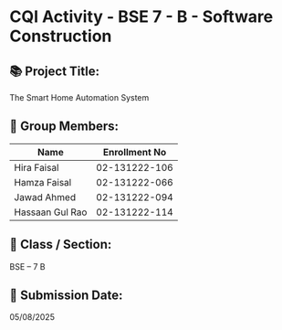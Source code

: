 # CQI Activity - BSE 7 - B - Software Construction

## 📚 Project Title:
The Smart Home Automation System

## 👥 Group Members:
| Name                 | Enrollment No        |
|----------------------|----------------------|
|    Hira Faisal       |   02-131222-106      |
|    Hamza Faisal      |   02-131222-066      |
|    Jawad Ahmed       |   02-131222-094      |
|    Hassaan Gul Rao   |   02-131222-114      | 

## 🏫 Class / Section:
BSE – 7 B


## 📅 Submission Date:
05/08/2025



